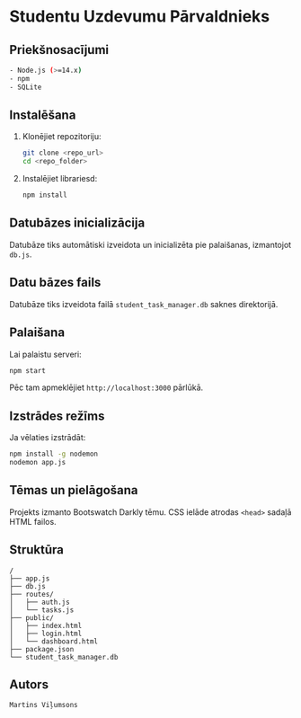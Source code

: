 # Studentu Uzdevumu Pārvaldnieks

## Priekšnosacījumi
```bash
- Node.js (>=14.x)
- npm
- SQLite
```
## Instalēšana

1. Klonējiet repozitoriju:
   ```bash
   git clone <repo_url>
   cd <repo_folder>
2. Instalējiet librariesd:

   ```bash
   npm install
   ```

## Datubāzes inicializācija

Datubāze tiks automātiski izveidota un inicializēta pie palaišanas, izmantojot `db.js`.

## Datu bāzes fails

Datubāze tiks izveidota failā `student_task_manager.db` saknes direktorijā.

## Palaišana

Lai palaistu serveri:

```bash
npm start
```

Pēc tam apmeklējiet `http://localhost:3000` pārlūkā.

## Izstrādes režīms

Ja vēlaties izstrādāt:

```bash
npm install -g nodemon
nodemon app.js
```

## Tēmas un pielāgošana

Projekts izmanto Bootswatch Darkly tēmu. CSS ielāde atrodas `<head>` sadaļā HTML failos.

## Struktūra

```
/
├── app.js
├── db.js
├── routes/
│   ├── auth.js
│   └── tasks.js
├── public/
│   ├── index.html
│   ├── login.html
│   └── dashboard.html
├── package.json
└── student_task_manager.db
```

## Autors
```bash
Martins Viļumsons
